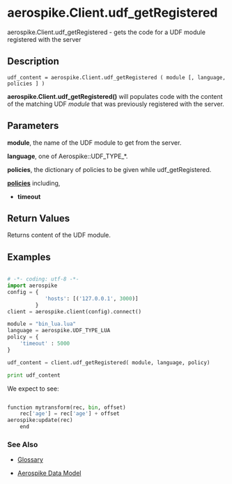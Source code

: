 
# aerospike.Client.udf_getRegistered

aerospike.Client.udf_getRegistered - gets the code for a UDF module registered with the
server

## Description

```
udf_content = aerospike.Client.udf_getRegistered ( module [, language, policies ] )

```

**aerospike.Client.udf_getRegistered()** will populates code with the content
of the matching UDF *module* that was previously registered with the server.

## Parameters

**module**, the name of the UDF module to get from the server.

**language**, one of Aerospike::UDF_TYPE_*.

**policies**, the dictionary of policies to be given while udf_getRegistered. 

**[policies](aerospike.md)** including,  
- **timeout**

## Return Values
Returns content of the UDF module.

## Examples

```python

# -*- coding: utf-8 -*-
import aerospike
config = {
            'hosts': [('127.0.0.1', 3000)]
         }
client = aerospike.client(config).connect()

module = "bin_lua.lua"
language = aerospike.UDF_TYPE_LUA
policy = {
    'timeout' : 5000
}

udf_content = client.udf_getRegistered( module, language, policy)

print udf_content


```

We expect to see:

```python

function mytransform(rec, bin, offset)
    rec['age'] = rec['age'] + offset
aerospike:update(rec)
    end
```



### See Also



- [Glossary](http://www.aerospike.com/docs/guide/glossary.html)

- [Aerospike Data Model](http://www.aerospike.com/docs/architecture/data-model.html)
